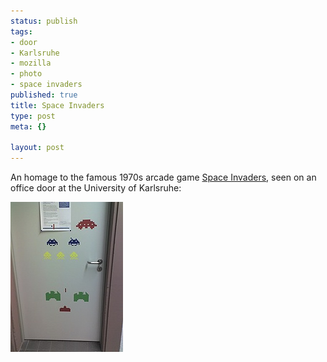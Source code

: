 ```yaml
--- 
status: publish
tags: 
- door
- Karlsruhe
- mozilla
- photo
- space invaders
published: true
title: Space Invaders
type: post
meta: {}

layout: post
---
```

An homage to the famous 1970s arcade game <a href="http://en.wikipedia.org/wiki/Space_Invaders">Space Invaders</a>, seen on an office door at the University of Karlsruhe:

<a href="http://www.ipernity.com/doc/fredw/1006685"><img src='/media/wp/2007/11/spaceinvaders-thumb.jpg' alt='Space Invaders' class="center" align="center" /></a>
